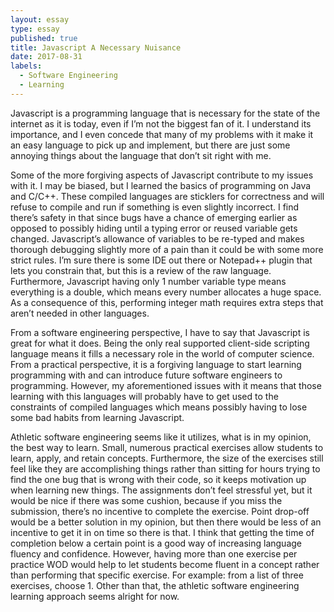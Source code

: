 ```yaml
---
layout: essay
type: essay
published: true
title: Javascript A Necessary Nuisance
date: 2017-08-31
labels:
  - Software Engineering
  - Learning
---
```


 Javascript is a programming language that is necessary for the state of the internet as it is today, even if I’m not the biggest fan of it. I understand its importance, and I even concede that  many of my problems with it make it an easy language to pick up and implement, but there are just some annoying things about the language that don’t sit right with me.


Some of the more forgiving aspects of Javascript contribute to my issues with it. I may be biased, but I learned the basics of programming on Java and C/C++. These compiled languages are sticklers for correctness and will refuse to compile and run if something is even slightly incorrect. I find there’s safety in that since bugs have a chance of emerging earlier as opposed to possibly hiding until a typing error or reused variable gets changed. Javascript’s allowance of variables to be re-typed and makes thorough debugging slightly more of a pain than it could be with some more strict rules. I’m sure there is some IDE out there or Notepad++ plugin that lets you constrain that, but this is a review of the raw language. Furthermore, Javascript having only 1 number variable type means everything is a double, which means every number allocates a huge space. As a consequence of this, performing integer math requires extra steps that aren’t needed in other languages. 


From a software engineering perspective, I have to say that Javascript is great for what it does. Being the only real supported client-side scripting language means it fills a necessary role in the world of computer science. From a practical perspective, it is a forgiving language to start learning programming with and can introduce future software engineers to programming. However, my aforementioned issues with it means that those learning with this languages will probably have to get used to the constraints of compiled languages which means possibly having to lose some bad habits from learning Javascript. 


Athletic software engineering seems like it utilizes, what is in my opinion, the best way to learn. Small, numerous practical exercises allow students to learn, apply, and retain concepts. Furthermore, the size of the exercises still feel like they are accomplishing things rather than sitting for hours trying to find the one bug that is wrong with their code, so it keeps motivation up when learning new things. The assignments don’t feel stressful yet, but it would be nice if there was some cushion, because if you miss the submission, there’s no incentive to complete the exercise. Point drop-off would be a better solution in my opinion, but then there would be less of an incentive to get it in on time so there is that. I think that getting the time of completion below a certain point is a good way of increasing language fluency and confidence. However, having more than one exercise per practice WOD would help to let students become fluent in a concept rather than performing that specific exercise. For example:  from a list of three exercises, choose 1. Other than that, the athletic software engineering learning approach seems alright for now.
